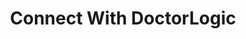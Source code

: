---
layout: iframe-form
title: Connect With DoctorLogic
description: "See firsthand how DoctorLogic can help you optimize your practice’s website, increase testimonials and online reviews, and increase your online presence with relevant content."
meta_image: "/img/meta/dl.jpg"
nofollow: true
permalink: "/trade-show"
page_class:
- class: form-page
headline: Let’s Stay In Touch
form_src: "https://marketing.doctorlogic.com/l/772793/2019-09-30/dqcn"
form_height: "600"
img_src: "/img/form-pages/imac-parkerwest.png"
img_alt: "Stay In Touch"
---